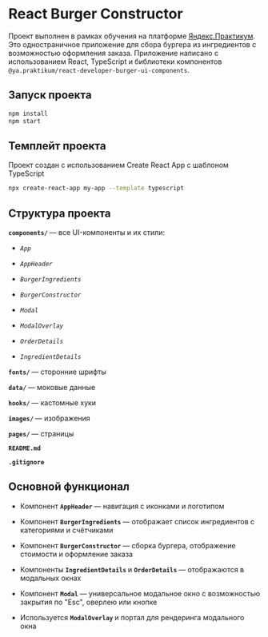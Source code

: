 # React Burger Constructor

Проект выполнен в рамках обучения на платформе [Яндекс.Практикум](https://praktikum.yandex.ru/). Это одностраничное приложение для сбора бургера из ингредиентов с возможностью оформления заказа. Приложение написано с использованием React, TypeScript и библиотеки компонентов `@ya.praktikum/react-developer-burger-ui-components`.

## Запуск проекта

```bash
npm install
npm start
```

## Темплейт проекта

Проект создан с использованием Create React App с шаблоном TypeScript

```bash
npx create-react-app my-app --template typescript
```

## Структура проекта

<b> `components/` </b> — все UI-компоненты и их стили:
 - <i> `App` </i>

 - <i> `AppHeader` </i>

 - <i> `BurgerIngredients` </i>

 - <i> `BurgerConstructor` </i>

 - <i> `Modal` </i>

 - <i> `ModalOverlay` </i>

 - <i> `OrderDetails` </i>

 - <i> `IngredientDetails` </i>

<b> `fonts/` </b> — сторонние шрифты

<b> `data/` </b> — моковые данные

<b> `hooks/` </b> — кастомные хуки

<b> `images/` </b> — изображения

<b> `pages/` </b> — страницы

<b> `README.md` </b>

<b> `.gitignore` </b>


## Основной функционал

- Компонент <b> `AppHeader` </b> — навигация с иконками и логотипом

- Компонент <b> `BurgerIngredients` </b> — отображает список ингредиентов с категориями и счётчиками

- Компонент <b> `BurgerConstructor` </b> — сборка бургера, отображение стоимости и оформление заказа

- Компоненты <b> `IngredientDetails` </b> и <b> `OrderDetails` </b> — отображаются в модальных окнах

- Компонент <b> `Modal` </b> — универсальное модальное окно с возможностью закрытия по "Esc", оверлею или кнопке

- Используется <b> `ModalOverlay` </b> и портал для рендеринга модального окна
